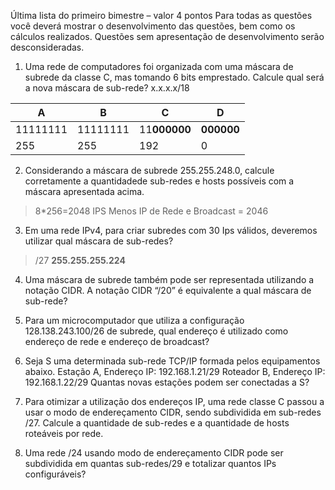 Última lista do primeiro bimestre – valor 4 pontos
Para todas as questões você deverá mostrar o desenvolvimento das questões, bem como os cálculos realizados. Questões sem apresentação de desenvolvimento serão desconsideradas.

1) Uma rede de computadores foi organizada com uma máscara de subrede da classe C, mas tomando 6 bits emprestado. Calcule qual será a nova máscara de sub-rede?
x.x.x.x/18

|A|B|C|D|
|-|-|-|-|
|11111111|11111111|11**000000**|**000000**|
|255|255|192|0|

2) Considerando a máscara de subrede 255.255.248.0, calcule corretamente a quantidadede sub-redes e hosts possíveis com a máscara apresentada acima.


>8*256=2048 IPS 
>Menos IP de Rede e Broadcast = 2046

3) Em uma rede IPv4, para criar subredes com 30 Ips válidos, deveremos utilizar qual máscara de sub-redes?
>/27
__255.255.255.224__
4) Uma máscara de subrede também pode ser representada utilizando a notação CIDR. A notação CIDR “/20” é equivalente a qual máscara de sub-rede?

5) Para um microcomputador que utiliza a configuração 128.138.243.100/26 de subrede, qual endereço é utilizado como endereço de rede e endereço de broadcast?

6) Seja S uma determinada sub-rede TCP/IP formada pelos equipamentos abaixo.
Estação A, Endereço IP: 192.168.1.21/29
Roteador B, Endereço IP: 192.168.1.22/29
Quantas novas estações podem ser conectadas a S?

7) Para otimizar a utilização dos endereços IP, uma rede classe C passou a usar o modo de endereçamento CIDR, sendo subdividida em sub-redes /27. Calcule a quantidade de sub-redes e a quantidade de hosts roteáveis por rede.

8) Uma rede /24 usando modo de endereçamento CIDR pode ser subdividida em quantas sub-redes/29 e totalizar quantos IPs configuráveis?
